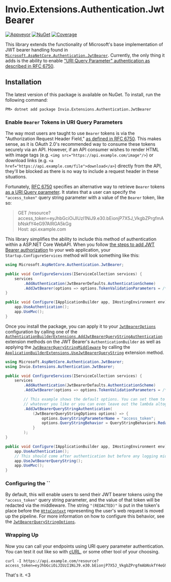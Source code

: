 # Invio.Extensions.Authentication.JwtBearer

[![Appveyor](https://ci.appveyor.com/api/projects/status/vg0xqyrtv6fjnrd5/branch/master?svg=true)](https://ci.appveyor.com/project/invio/invio-extensions-authentication-jwtbearer/branch/master)
[![NuGet](https://img.shields.io/nuget/v/Invio.Extensions.Authentication.JwtBearer.svg)](https://www.nuget.org/packages/Invio.Extensions.Authentication.JwtBearer/)
[![Coverage](https://codecov.io/gh/invio/Invio.Extensions.Authentication.JwtBearer/branch/master/graph/badge.svg)](https://codecov.io/gh/invio/Invio.Extensions.Authentication.JwtBearer)

This library extends the functionality of Microsoft's base implementation of JWT bearer handling found in [`Microsoft.AspNetCore.Authentication.JwtBearer`](https://github.com/aspnet/Security/tree/master/src/Microsoft.AspNetCore.Authentication.JwtBearer). Currently, the only thing it adds is the ability to enable ["URI Query Parameter" authentication as described in RFC 6750](https://tools.ietf.org/html/rfc6750#section-2.3).

## Installation
The latest version of this package is available on NuGet. To install, run the following command:

```
PM> dotnet add package Invio.Extensions.Authentication.JwtBearer
```

### Enable `Bearer` Tokens in URI Query Parameters

The way most users are taught to use `Bearer` tokens is via the "Authorization Request Header Field," [as defined in RFC 6750](https://tools.ietf.org/html/rfc6750#section-2.1). This makes sense, as it is OAuth 2.0's recommended way to consume these tokens securely via an API. However, if an API consumer wishes to render HTML with image tags (e.g. `<img src="https://api.example.com/image"/>`) or download links (e.g. `<a href="https://api.example.com/file">download</a>`) directly from the API, they'll be blocked as there is no way to include a request header in these situations.

Fortunately, [RFC 6750](https://tools.ietf.org/html/rfc6750) specifies an alternative way to retrieve `Bearer` tokens [as a URI Query parameter](https://tools.ietf.org/html/rfc6750#section-2.3). It states that a user can specify the ``"access_token"`` query string parameter with a value of the `Bearer` token, like so:

> GET /resource?access_token=eyJhbGciOiJIUzI1NiJ9.e30.bEionjP7X5J_VkgbZPrgfmAbNskfY4eG97AIRGA5kGg<br/>
> Host: api.example.com

This library simplifies the ability to include this method of authentication within a ASP.NET Core WebAPI. When you follow [the steps to add JWT Bearer authorization](https://docs.microsoft.com/en-us/aspnet/core/security/authorization/limitingidentitybyscheme) to your web application, your `Startup.ConfigureServices` method will look something like this:

```cs
using Microsoft.AspNetCore.Authentication.JwtBearer;

public void ConfigureServices(IServiceCollection services) {
    services
        .AddAuthentication(JwtBearerDefaults.AuthenticationScheme)
        .AddJwtBearer(options => options.TokenValidationParameters = /* ... */)
}

public void Configure(IApplicationBuilder app, IHostingEnvironment env) {
    app.UseAuthentication();
    app.UseMvc();
}
```

Once you install the package, you can apply it to your [`JwtBearerOptions`](https://docs.microsoft.com/en-us/dotnet/api/microsoft.aspnetcore.authentication.jwtbearer.jwtbeareroptions) configuration by calling one of the [`AuthenticationBuilderExtensions.AddJwtBearerQueryStringAuthentication`](https://github.com/invio/Invio.Extensions.Authentication.JwtBearer/blob/master/src/Invio.Extensions.Authentication.JwtBearer/AuthenticationBuilderExtensions.cs) extension methods on the JWT Bearer's `AuthenticationBuilder` as well as applying the [`JwtBearerQueryStringMiddleware`](https://github.com/invio/Invio.Extensions.Authentication.JwtBearer/blob/master/src/Invio.Extensions.Authentication.JwtBearer/JwtBearerQueryStringMiddleware.cs) by calling the [`ApplicationBuilderExtensions.UseJwtBearerQueryString`](https://github.com/invio/Invio.Extensions.Authentication.JwtBearer/blob/master/src/Invio.Extensions.Authentication.JwtBearer/ApplicationBuilderExtensions.cs) extension method.

```cs
using Microsoft.AspNetCore.Authentication.JwtBearer;
using Invio.Extensions.Authentication.JwtBearer;

public void ConfigureServices(IServiceCollection services) {
    services
        .AddAuthentication(JwtBearerDefaults.AuthenticationScheme)
        .AddJwtBearer(options => options.TokenValidationParameters = /* ... */)

        // This example shows the default options. You can set them to
        // whatever you like or you can even leave out the lambda altogether.
        .AddJwtBearerQueryStringAuthentication(
            (JwtBearerQueryStringOptions options) => {
                options.QueryStringParameterName = "access_token";
                options.QueryStringBehavior = QueryStringBehaviors.Redact;
            }
        );        
}

public void Configure(IApplicationBuilder app, IHostingEnvironment env) {
    app.UseAuthentication();
    // This should come after authentication but before any logging middleware.
    app.UseJwtBearerQueryString();
    app.UseMvc();
}
```

### Configuring the ``

By default, this will enable users to send their JWT bearer tokens using the `"access_token"` query string parameter, and the value of that token will be redacted via the middleware. The string `"(REDACTED)"` is put in the token's place before the [`HttpContext`](https://docs.microsoft.com/en-us/dotnet/api/microsoft.aspnetcore.http.httpcontext) representing the user's web request is moved up the pipeline. For more information on how to configure this behavior, see the [`JwtBearerQueryStringOptions`](https://github.com/invio/Invio.Extensions.Authentication.JwtBearer/blob/master/src/Invio.Extensions.Authentication.JwtBearer/JwtBearerQueryStringOptions.cs).

### Wrapping Up

Now you can call your endpoints using URI query parameter authentication. You can test it out like so with [cURL](https://en.wikipedia.org/wiki/CURL), or some other tool of your choosing.

```
curl -I https://api.example.com/resource?access_token=eyJhbGciOiJIUzI1NiJ9.e30.bEionjP7X5J_VkgbZPrgfmAbNskfY4eG97AIRGA5kGg
```

That's it. <3
